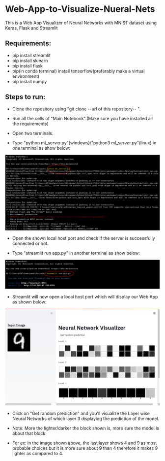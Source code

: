 # Web-App-to-Visualize-Nueral-Nets
This is a Web App Visualizer of Neural Networks with MNIST dataset using Keras, Flask and Streamlit


## Requirements:
* pip install streamlit
* pip install sklearn
* pip install flask
* pip(in conda terminal) install tensorflow(preferably make a virtual environment)
* pip install numpy

## Steps to run:

* Clone the repository using "git clone --url of this repository-- ".

* Run all the cells of "Main Notebook".(Make sure you have installed all the requirements)

* Open two terminals.

* Type "python ml_server.py"(windows)/"python3 ml_server.py"(linux) in one terminal as show below:

![Screenshot](/images/ml_server.PNG)

* Open the shown local host port and check if the server is successfully connected or not.

* Type "streamlit run app.py" in another terminal as show below:

![Screenshot](/images/streamlit.PNG)

* Streamlit will now open a local host port which will display our Web App as shown below:

![Screenshot](/images/web_app.png)

* Click on "Get random prediction" and you'll visualize the Layer wise Neural Networks of which layer 3 displaying the prediction of the model.

* Note: More the lighter/darker the block shown is, more sure the model is about that block.

* For ex: in the image shown above, the last layer shows 4 and 9 as most probable choices but it is more sure about 9 than 4 therefore it makes 9 lighter as compared to 4.
